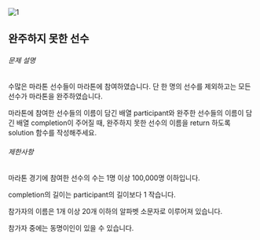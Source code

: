 ![1](https://user-images.githubusercontent.com/72718608/126649654-f20d1b0a-5b8f-4144-806a-b614b6fc0b71.png)
<h2>완주하지 못한 선수</h2>
<h6>문제 설명</h6>
<p>수많은 마라톤 선수들이 마라톤에 참여하였습니다. 단 한 명의 선수를 제외하고는 모든 선수가 마라톤을 완주하였습니다.</p>

<p>마라톤에 참여한 선수들의 이름이 담긴 배열 participant와 완주한 선수들의 이름이 담긴 배열 completion이 주어질 때, 완주하지 못한 선수의 이름을 return 하도록 solution 함수를 작성해주세요.</p>
<h6>제한사항</h6>
<p>마라톤 경기에 참여한 선수의 수는 1명 이상 100,000명 이하입니다.</p>
<p>completion의 길이는 participant의 길이보다 1 작습니다.</p>
<p>참가자의 이름은 1개 이상 20개 이하의 알파벳 소문자로 이루어져 있습니다.</p>
<p>참가자 중에는 동명이인이 있을 수 있습니다.</p>
